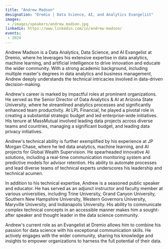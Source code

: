 ```yaml
---
title: "Andrew Madson"
designation: "Dremio | Data Science, AI, and Analytics Evangelist"
images:
 - /images/speakers/andrew_madson.jpg
linkedin: https://www.linkedin.com/in/andrew-madson/
events:
 - 2024
---
```


Andrew Madson is a Data Analytics, Data Science, and AI Evangelist at Dremio, where he leverages his extensive expertise in data analytics, machine learning, and artificial intelligence to drive innovation and educate the wider community. With a strong academic background, including multiple master's degrees in data analytics and business management, Andrew deeply understands the technical intricacies involved in data-driven decision-making.
 
 
 
 Andrew's career is marked by impactful roles at prominent organizations. He served as the Senior Director of Data Analytics & AI at Arizona State University, where he streamlined analytics processes and significantly enhanced team productivity. At LPL Financial, he played a pivotal role in creating a substantial strategic budget and led enterprise-wide initiatives. His tenure at MassMutual involved leading data projects across diverse teams and countries, managing a significant budget, and leading data privacy initiatives.
 
 
 
 Andrew's technical ability is further exemplified by his experience at JP Morgan Chase, where he led data analytics, machine learning, and AI projects for Global Wealth Supervision. He spearheaded innovative AI solutions, including a real-time communication monitoring system and predictive models for advisor retention. His ability to automate processes and lead diverse teams of technical experts underscores his leadership and technical acumen.
 
 
 
 In addition to his technical expertise, Andrew is a seasoned public speaker and educator. He has served as an adjunct instructor and faculty member at various universities, including Trine University, Grand Canyon University, Southern New Hampshire University, Western Governors University, Maryville University, and Indianapolis University. His ability to communicate complex technical concepts in an accessible manner makes him a sought-after speaker and thought leader in the data science community.
 
 
 
 Andrew's current role as an Evangelist at Dremio allows him to combine his passion for data science with his exceptional communication skills. He actively engages with the wider community, sharing his knowledge and insights to empower organizations to harness the full potential of their data.